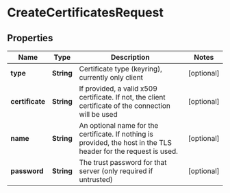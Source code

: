 

# CreateCertificatesRequest


## Properties

| Name | Type | Description | Notes |
|------------ | ------------- | ------------- | -------------|
|**type** | **String** | Certificate type (keyring), currently only client |  [optional] |
|**certificate** | **String** | If provided, a valid x509 certificate. If not, the client certificate of the connection will be used |  [optional] |
|**name** | **String** | An optional name for the certificate. If nothing is provided, the host in the TLS header for the request is used. |  [optional] |
|**password** | **String** | The trust password for that server (only required if untrusted) |  [optional] |



